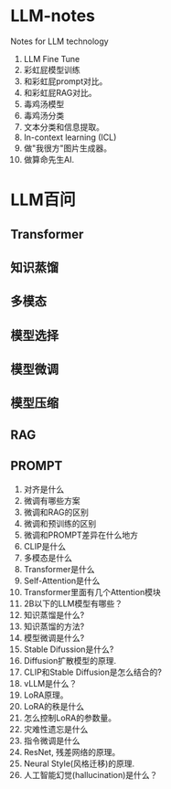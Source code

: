 # LLM-notes
Notes for LLM technology

1. LLM Fine Tune
2. 彩虹屁模型训练
3. 和彩虹屁prompt对比。
4. 和彩虹屁RAG对比。
5. 毒鸡汤模型
6. 毒鸡汤分类
7. 文本分类和信息提取。
8. In-context learning (ICL)
9. 做"我很方"图片生成器。
10. 做算命先生AI.


# LLM百问

## Transformer

## 知识蒸馏

## 多模态

## 模型选择

## 模型微调

## 模型压缩

## RAG 

## PROMPT


1. 对齐是什么
1. 微调有哪些方案
1. 微调和RAG的区别
1. 微调和预训练的区别
1. 微调和PROMPT差异在什么地方
1. CLIP是什么
1. 多模态是什么
1. Transformer是什么
1. Self-Attention是什么
1. Transformer里面有几个Attention模块
1. 2B以下的LLM模型有哪些？
1. 知识蒸馏是什么?
1. 知识蒸馏的方法?
1. 模型微调是什么?
1. Stable Difussion是什么?
1. Diffusion扩散模型的原理.
1. CLIP和Stable Diffusion是怎么结合的?
1. vLLM是什么？
1. LoRA原理。
1. LoRA的秩是什么
1. 怎么控制LoRA的参数量。
1. 灾难性遗忘是什么
1. 指令微调是什么
1. ResNet, 残差网络的原理。
1. Neural Style(风格迁移)的原理.
1. 人工智能幻觉(hallucination)是什么？
